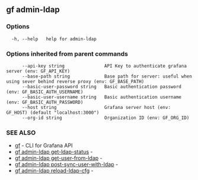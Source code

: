 ## gf admin-ldap



### Options

```
  -h, --help   help for admin-ldap
```

### Options inherited from parent commands

```
      --api-key string               API Key to authenticate grafana server (env: GF_API_KEY)
      --base-path string             Base path for server: useful when using sever behind reverse proxy (env: GF_BASE_PATH)
      --basic-user-password string   Basic authentication password (env: GF_BASIC_AUTH_USERNAME)
      --basic-user-username string   Basic authentication username (env: GF_BASIC_AUTH_PASSWORD)
      --host string                  Grafana server host (env: GF_HOST) (default "localhost:3000")
      --org-id string                Organization ID (env: GF_ORG_ID)
```

### SEE ALSO

* [gf](gf.md)	 - CLI for Grafana API
* [gf admin-ldap get-ldap-status](gf_admin-ldap_get-ldap-status.md)	 - 
* [gf admin-ldap get-user-from-ldap](gf_admin-ldap_get-user-from-ldap.md)	 - 
* [gf admin-ldap post-sync-user-with-ldap](gf_admin-ldap_post-sync-user-with-ldap.md)	 - 
* [gf admin-ldap reload-ldap-cfg](gf_admin-ldap_reload-ldap-cfg.md)	 - 

